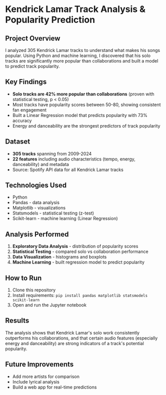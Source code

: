 # Kendrick Lamar Track Analysis & Popularity Prediction

## Project Overview
I analyzed 305 Kendrick Lamar tracks to understand what makes his songs popular. Using Python and machine learning, I discovered that his solo tracks are significantly more popular than collaborations and built a model to predict track popularity.

## Key Findings
- **Solo tracks are 42% more popular than collaborations** (proven with statistical testing, p < 0.05)
- Most tracks have popularity scores between 50-80, showing consistent fan engagement
- Built a Linear Regression model that predicts popularity with 73% accuracy
- Energy and danceability are the strongest predictors of track popularity

## Dataset
- **305 tracks** spanning from 2009-2024
- **22 features** including audio characteristics (tempo, energy, danceability) and metadata
- Source: Spotify API data for all Kendrick Lamar tracks

## Technologies Used
- Python
- Pandas - data analysis
- Matplotlib - visualizations
- Statsmodels - statistical testing (z-test)
- Scikit-learn - machine learning (Linear Regression)

## Analysis Performed
1. **Exploratory Data Analysis** - distribution of popularity scores
2. **Statistical Testing** - compared solo vs collaboration performance
3. **Data Visualization** - histograms and boxplots
4. **Machine Learning** - built regression model to predict popularity

## How to Run
1. Clone this repository
2. Install requirements: `pip install pandas matplotlib statsmodels scikit-learn`
3. Open and run the Jupyter notebook

## Results
The analysis shows that Kendrick Lamar's solo work consistently outperforms his collaborations, and that certain audio features (especially energy and danceability) are strong indicators of a track's potential popularity.

## Future Improvements
- Add more artists for comparison
- Include lyrical analysis
- Build a web app for real-time predictions